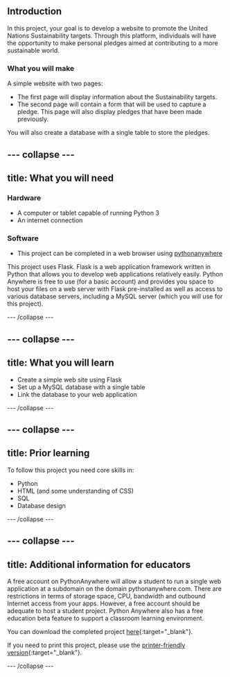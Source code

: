 ## Introduction

In this project, your goal is to develop a website to promote the United Nations Sustainability targets. Through this platform, individuals will have the opportunity to make personal pledges aimed at contributing to a more sustainable world. 

### What you will make

A simple website with two pages: 

+ The first page will display information about the Sustainability targets.
+ The second page will contain a form that will be used to capture a pledge. This page will also display pledges that have been made previously.

You will also create a database with a single table to store the pledges. 

--- collapse ---
---
title: What you will need
---
### Hardware

+ A computer or tablet capable of running Python 3
+ An internet connection

### Software

+ This project can be completed in a web browser using [pythonanywhere](https://www.pythonanywhere.com/)

This project uses Flask. Flask is a web application framework written in Python that allows you to develop web applications relatively easily. Python Anywhere is free to use (for a basic account) and provides you space to host your files on a web server with Flask pre-installed as well as access to various database servers, including a MySQL server (which you will use for this project). 

--- /collapse ---

--- collapse ---
---
title: What you will learn
---

+ Create a simple web site using Flask
+ Set up a MySQL database with a single table
+ Link the database to your web application

--- /collapse ---

--- collapse ---
---
title: Prior learning
---

To follow this project you need core skills in:

+ Python
+ HTML (and some understanding of CSS)
+ SQL
+ Database design

--- /collapse ---

--- collapse ---
---
title: Additional information for educators
---

A free account on PythonAnywhere will allow a student to run a single web application at a subdomain on the domain pythonanywhere.com. There are restrictions in terms of storage space, CPU, bandwidth and outbound Internet access from your apps. However, a free account should be adequate to host a student project. Python Anywhere also has a free education beta feature to support a classroom learning environment. 

You can download the completed project [here](https://rpf.io/p/en/projectName-get){:target="_blank"}.

If you need to print this project, please use the [printer-friendly version](https://projects.raspberrypi.org/en/projects/projectName/print){:target="_blank"}.

--- /collapse ---
